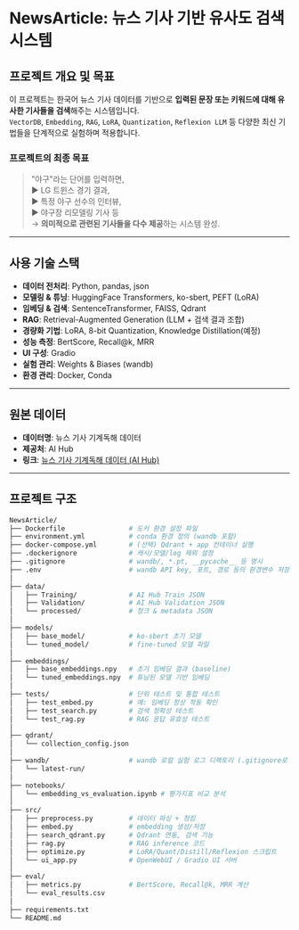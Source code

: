 # NewsArticle: 뉴스 기사 기반 유사도 검색 시스템

## 프로젝트 개요 및 목표
이 프로젝트는 한국어 뉴스 기사 데이터를 기반으로 **입력된 문장 또는 키워드에 대해 유사한 기사들을 검색**해주는 시스템입니다.  
`VectorDB`, `Embedding`, `RAG`, `LoRA`, `Quantization`, `Reflexion LLM` 등 다양한 최신 기법들을 단계적으로 실험하며 적용합니다.

### 프로젝트의 최종 목표
> "야구"라는 단어를 입력하면,  
> ▶ LG 트윈스 경기 결과,  
> ▶ 특정 야구 선수의 인터뷰,  
> ▶ 야구장 리모델링 기사 등  
> → **의미적으로 관련된 기사들을 다수 제공**하는 시스템 완성.

---

## 사용 기술 스택

- **데이터 전처리**: Python, pandas, json
- **모델링 & 튜닝**: HuggingFace Transformers, ko-sbert, PEFT (LoRA)
- **임베딩 & 검색**: SentenceTransformer, FAISS, Qdrant
- **RAG**: Retrieval-Augmented Generation (LLM + 검색 결과 조합)
- **경량화 기법**: LoRA, 8-bit Quantization, Knowledge Distillation(예정)
- **성능 측정**: BertScore, Recall@k, MRR
- **UI 구성**: Gradio
- **실험 관리**: Weights & Biases (wandb)
- **환경 관리**: Docker, Conda

---

## 원본 데이터

- **데이터명**: 뉴스 기사 기계독해 데이터
- **제공처**: AI Hub  
- **링크**: [뉴스 기사 기계독해 데이터 (AI Hub)](https://www.aihub.or.kr/aihubdata/data/view.do?pageIndex=1&currMenu=115&topMenu=100&srchOptnCnd=OPTNCND001&searchKeyword=%EA%B8%B0%EC%82%AC&srchDetailCnd=DETAILCND001&srchOrder=ORDER001&srchPagePer=20&aihubDataSe=data&dataSetSn=577)

---

## 프로젝트 구조

```bash
NewsArticle/
├── Dockerfile                # 도커 환경 설정 파일
├── environment.yml           # conda 환경 정의 (wandb 포함)
├── docker-compose.yml        # (선택) Qdrant + app 컨테이너 실행
├── .dockerignore             # 캐시/모델/log 제외 설정
├── .gitignore                # wandb/, *.pt, __pycache__ 등 명시
├── .env                      # wandb API key, 포트, 경로 등의 환경변수 저장 (Git 무시 필수)
│
├── data/
│   ├── Training/             # AI Hub Train JSON
│   ├── Validation/           # AI Hub Validation JSON
│   └── processed/            # 청크 & metadata JSON
│
├── models/
│   ├── base_model/           # ko-sbert 초기 모델
│   └── tuned_model/          # fine-tuned 모델 파일
│
├── embeddings/
│   ├── base_embeddings.npy   # 초기 임베딩 결과 (baseline)
│   └── tuned_embeddings.npy  # 튜닝된 모델 기반 임베딩
│
├── tests/                    # 단위 테스트 및 통합 테스트
│   ├── test_embed.py         # 예: 임베딩 정상 작동 확인
│   ├── test_search.py        # 검색 정확성 테스트
│   └── test_rag.py           # RAG 응답 유효성 테스트
│
├── qdrant/
│   └── collection_config.json
│
├── wandb/                    # wandb 로컬 실험 로그 디렉토리 (.gitignore로 무시 권장)
│   └── latest-run/
│
├── notebooks/
│   └── embedding_vs_evaluation.ipynb # 평가지표 비교 분석
│
├── src/
│   ├── preprocess.py         # 데이터 파싱 + 청킹
│   ├── embed.py              # embedding 생성/저장
│   ├── search_qdrant.py      # Qdrant 연동, 검색 기능
│   ├── rag.py                # RAG inference 코드
│   ├── optimize.py           # LoRA/Quant/Distill/Reflexion 스크립트
│   └── ui_app.py             # OpenWebUI / Gradio UI 서버
│
├── eval/
│   ├── metrics.py            # BertScore, Recall@k, MRR 계산
│   └── eval_results.csv
│
├── requirements.txt
└── README.md
